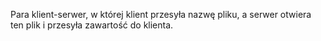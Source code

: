 Para klient-serwer, w której klient przesyła nazwę pliku, a serwer otwiera ten plik i przesyła zawartość do klienta.